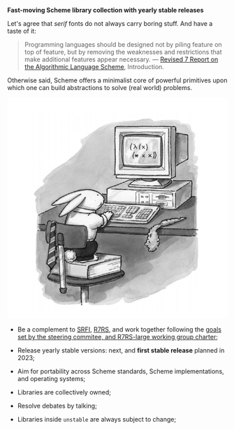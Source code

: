**Fast-moving Scheme library collection with yearly stable releases**

Let's agree that *serif* fonts do not always carry boring stuff. And have a taste of it:

> Programming languages should be designed not by piling feature on
> top of feature, but by removing the weaknesses and restrictions that
> make additional features appear necessary.  — [Revised 7 Report on
> the Algorithmic Language Scheme](http://r7rs.org/), Introduction.

Otherwise said, Scheme offers a minimalist core of powerful primitives
upon which one can build abstractions to solve (real world) problems.

![A bunny in front of a computer coding with Scheme Live](https://raw.githubusercontent.com/scheme-live/live/hello-schemer/lisp-bunny.png)

- Be a complement to [SRFI](https://srfi.schemers.org/),
  [R7RS](https://r7rs.org), and work together following the [goals set
  by the steering commitee, and R7RS-large working group
  charter](http://scheme-reports.org/2010/working-group-2-charter.html);

- Release yearly stable versions: next, and **first stable release**
  planned in 2023;

- Aim for portability across Scheme standards, Scheme implementations,
  and operating systems;

- Libraries are collectively owned;

- Resolve debates by talking;

- Libraries inside `unstable` are always subject to change;

